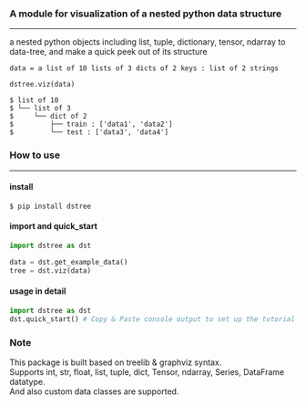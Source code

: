 ### A module for visualization of a nested python data structure
***

a nested python objects including list, tuple, dictionary, tensor, ndarray to data-tree, and make a quick peek out of its structure

```
data = a list of 10 lists of 3 dicts of 2 keys : list of 2 strings

dstree.viz(data)

$ list of 10
$ └── list of 3
$     └── dict of 2
$         ├── train : ['data1', 'data2']
$         └── test : ['data3', 'data4']

```

### How to use
***
#### install
```
$ pip install dstree
```
#### import and quick_start
```python
import dstree as dst

data = dst.get_example_data()
tree = dst.viz(data)
```
#### usage in detail
```python
import dstree as dst
dst.quick_start() # Copy & Paste console output to set up the tutorial codes
```

### Note
This package is built based on treelib & graphviz syntax.  
Supports int, str, float, list, tuple, dict, Tensor, ndarray, Series, DataFrame datatype.  
And also custom data classes are supported.
